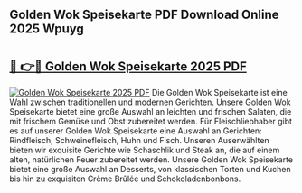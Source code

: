 ## Golden Wok Speisekarte PDF Download Online 2025 Wpuyg

# <h2><a href="http://gca16tr.nevu.top/?p=Golden+Wok+Speisekarte">🔗 👉🔴 Golden Wok Speisekarte 2025 PDF</a></h2>

[![Golden Wok Speisekarte 2025 PDF](https://i.imgur.com/dBaPXMq.png)](http://gca16tr.nevu.top/?p=Golden+Wok+Speisekarte)
Die Golden Wok Speisekarte ist eine Wahl zwischen traditionellen und modernen Gerichten. Unsere Golden Wok Speisekarte bietet eine große Auswahl an leichten und frischen Salaten, die mit frischem Gemüse und Obst zubereitet werden. Für Fleischliebhaber gibt es auf unserer Golden Wok Speisekarte eine Auswahl an Gerichten: Rindfleisch, Schweinefleisch, Huhn und Fisch. Unseren Auserwählten bieten wir exquisite Gerichte wie Schaschlik und Steak an, die auf einem alten, natürlichen Feuer zubereitet werden. Unsere Golden Wok Speisekarte bietet eine große Auswahl an Desserts, von klassischen Torten und Kuchen bis hin zu exquisiten Crème Brûlée und Schokoladenbonbons.
